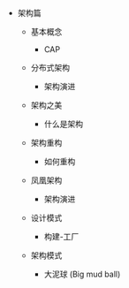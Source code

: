 * 架构篇

     * 基本概念
            
        * CAP

     * 分布式架构
            
        * 架构演进
            
     * 架构之美
            
        * 什么是架构    

     * 架构重构
            
        * 如何重构               

     * 凤凰架构
            
        * 架构演进 

     * 设计模式
            
        * 构建-工厂 

     * 架构模式
            
        * 大泥球 (Big mud ball) 